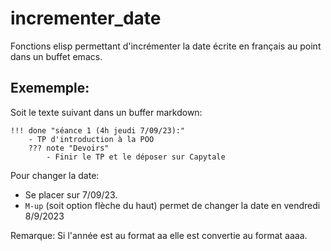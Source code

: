 # incrementer_date
Fonctions elisp permettant d'incrémenter la date écrite en français au point dans un buffet emacs.  



## Exememple:


Soit le texte suivant dans un buffer markdown:
```
!!! done "séance 1 (4h jeudi 7/09/23):"
    - TP d'introduction à la POO
    ??? note "Devoirs"
        - Finir le TP et le déposer sur Capytale
```

Pour changer la date:
- Se placer sur 7/09/23. 
- `M-up` (soit option flèche du haut) permet de changer la date en vendredi 8/9/2023

Remarque: Si l'année est au format aa elle est convertie au format aaaa.  
